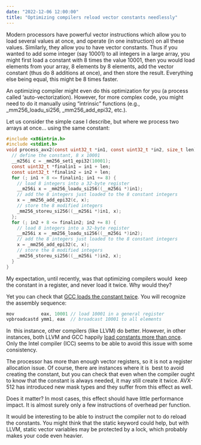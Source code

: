 ```yaml
---
date: "2022-12-06 12:00:00"
title: "Optimizing compilers reload vector constants needlessly"
---
```




Modern processors have powerful vector instructions which allow you to load several values at once, and operate (in one instruction) on all these values. Similarly, they allow you to have vector constants. Thus if you wanted to add some integer (say 10001) to all integers in a large array, you might first load a constant with 8 times the value 10001, then you would load elements from your array, 8 elements by 8 elements, add the vector constant (thus do 8 additions at once), and then store the result. Everything else being equal, this might be 8 times faster.

An optimizing compiler might even do this optimization for you (a process called &lsquo;auto-vectorization). However, for more complex code, you might need to do it manually using &ldquo;intrinsic&rdquo; functions (e.g., _mm256_loadu_si256, _mm256_add_epi32, etc.).

Let us consider the simple case I describe, but where we process two arrays at once&hellip; using the same constant:
```C
#include <x86intrin.h>
#include <stdint.h>
void process_avx2(const uint32_t *in1, const uint32_t *in2, size_t len) {
  // define the constant, 8 x 10001
  __m256i c = _mm256_set1_epi32(10001);
  const uint32_t *finalin1 = in1 + len;
  const uint32_t *finalin2 = in2 + len;
  for (; in1 + 8 <= finalin1; in1 += 8) {
    // load 8 integers into a 32-byte register
    __m256i x = _mm256_loadu_si256((__m256i *)in1);
    // add the 8 integers just loaded to the 8 constant integers
    x = _mm256_add_epi32(c, x);
    // store the 8 modified integers
    _mm256_storeu_si256((__m256i *)in1, x);
  };
  for (; in2 + 8 <= finalin2; in2 += 8) {
    // load 8 integers into a 32-byte register
    __m256i x = _mm256_loadu_si256((__m256i *)in2);
    // add the 8 integers just loaded to the 8 constant integers
    x = _mm256_add_epi32(c, x);
    // store the 8 modified integers
    _mm256_storeu_si256((__m256i *)in2, x);
  }
}
```


My expectation, until recently, was that optimizing compilers would  keep the constant in a register, and never load it twice. Why would they?

Yet you can check that [GCC loads the constant twice](https://godbolt.org/z/G3z1qPG8M). You will recognize the assembly sequence:
```C
mov          eax, 10001 // load 10001 in a general register
vpbroadcastd ymm1, eax  // broadcast 10001 to all elements
```


In  this instance, other compilers (like LLVM) do better. However, in other instances, both LLVM and GCC happily [load constants more than once](https://godbolt.org/z/Gs3che1ds). Only the Intel compiler (ICC) seems to be able to avoid this issue with some consistency.

The processor has more than enough vector registers, so it is not a register allocation issue. Of course, there are instances where it is  best to avoid creating the constant, but you can check that even when the compiler ought to know that the constant is always needed, it may still create it twice. AVX-512 has introduced new mask types and they suffer from this effect as well.

Does it matter? In most cases, this effect should have little performance impact. It is almost surely only a few instructions of overhead per function.

It would be interesting to be able to instruct the compiler not to do reload the constants. You might think that the static keyword could help, but with LLVM, static vector variables may be protected by a lock, which probably makes your code even heavier.

&nbsp;

